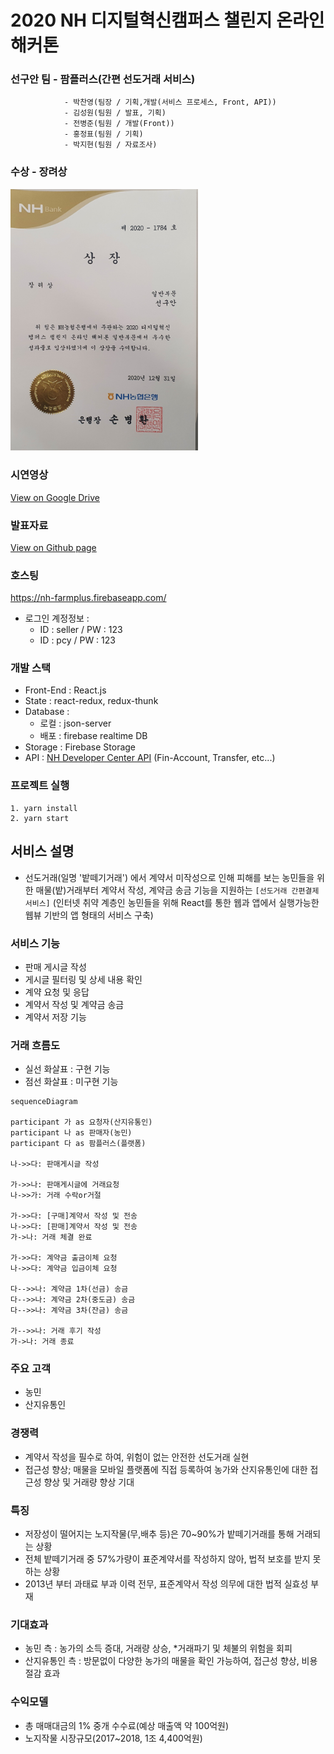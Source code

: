 # 2020 NH 디지털혁신캠퍼스 챌린지 온라인 해커톤

### 선구안 팀 - 팜플러스(간편 선도거래 서비스)

                - 박찬영(팀장 / 기획,개발(서비스 프로세스, Front, API))
                - 김성원(팀원 / 발표, 기획)
                - 전병준(팀원 / 개발(Front))
                - 홍정표(팀원 / 기획)
                - 박지현(팀원 / 자료조사)

### 수상 - 장려상

<img width="300px" src="https://github.com/Dolphin-PC/FarmPlus-NH_hackathon/blob/main/docs/%EC%83%81%EC%9E%A5_%EC%84%A0%EA%B5%AC%EC%95%88.jpg?raw=true"/>

### 시연영상

<a href="https://drive.google.com/file/d/1cjWEk6jL4fuFAf_NLi6j8E3E2TajTBAu/view?usp=sharing" target="_blank">View on Google Drive</a>

### 발표자료

<a href="https://dolphin-pc.github.io/FarmPlus-NH_hackathon/docs/FarmPlus_PPT_NH_hackathon.pdf" target="_blank">View on Github page</a>

### 호스팅

https://nh-farmplus.firebaseapp.com/

- 로그인 계정정보 :
  - ID : seller / PW : 123
  - ID : pcy / PW : 123

### 개발 스택

- Front-End : React.js
- State : react-redux, redux-thunk
- Database :
  - 로컬 : json-server
  - 배포 : firebase realtime DB
- Storage : Firebase Storage
- API : [NH Developer Center API](https://developers.nonghyup.com/guide/GU_1000) (Fin-Account, Transfer, etc...)

### 프로젝트 실행

```
1. yarn install
2. yarn start
```

## 서비스 설명

- 선도거래(일명 '밭떼기거래') 에서 계약서 미작성으로 인해 피해를 보는 농민들을 위한
  매물(밭)거래부터 계약서 작성, 계약금 송금 기능을 지원하는 `[선도거래 간편결제 서비스]`
  (인터넷 취약 계층인 농민들을 위해 React를 통한 웹과 앱에서 실행가능한 웹뷰 기반의 앱 형태의 서비스 구축)

### 서비스 기능

- 판매 게시글 작성
- 게시글 필터링 및 상세 내용 확인
- 계약 요청 및 응답
- 계약서 작성 및 계약금 송금
- 계약서 저장 기능

### 거래 흐름도

- 실선 화살표 : 구현 기능
- 점선 화살표 : 미구현 기능

```mermaid
sequenceDiagram

participant 가 as 요청자(산지유통인)
participant 나 as 판매자(농민)
participant 다 as 팜플러스(플랫폼)

나->>다: 판매게시글 작성

가->>나: 판매게시글에 거래요청
나->>가: 거래 수락or거절

가->>다: [구매]계약서 작성 및 전송
나->>다: [판매]계약서 작성 및 전송
가->나: 거래 체결 완료

가->>다: 계약금 출금이체 요청
나->>다: 계약금 입금이체 요청

다-->>나: 계약금 1차(선금) 송금
다-->>나: 계약금 2차(중도금) 송금
다-->>나: 계약금 3차(잔금) 송금

가-->>나: 거래 후기 작성
가->나: 거래 종료
```

### 주요 고객

- 농민
- 산지유통인

### 경쟁력

- 계약서 작성을 필수로 하여, 위험이 없는 안전한 선도거래 실현
- 접근성 향상; 매물을 모바일 플랫폼에 직접 등록하여 농가와 산지유통인에 대한 접근성 향상 및 거래량 향상 기대

### 특징

- 저장성이 떨어지는 노지작물(무,배추 등)은 70~90%가 밭떼기거래를 통해 거래되는 상황
- 전체 밭떼기거래 중 57%가량이 표준계약서를 작성하지 않아, 법적 보호를 받지 못하는 상황
- 2013년 부터 과태료 부과 이력 전무, 표준계약서 작성 의무에 대한 법적 실효성 부재

### 기대효과

- 농민 측 : 농가의 소득 증대, 거래량 상승, \*거래파기 및 체불의 위험을 회피
- 산지유통인 측 : 방문없이 다양한 농가의 매물을 확인 가능하여, 접근성 향상, 비용 절감 효과

### 수익모델

- 총 매매대금의 1% 중개 수수료(예상 매출액 약 100억원)
- 노지작물 시장규모(2017~2018, 1조 4,400억원)
